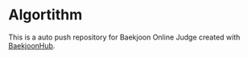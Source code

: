 # Algortithm
This is a auto push repository for Baekjoon Online Judge created with [BaekjoonHub](https://github.com/BaekjoonHub/BaekjoonHub).

